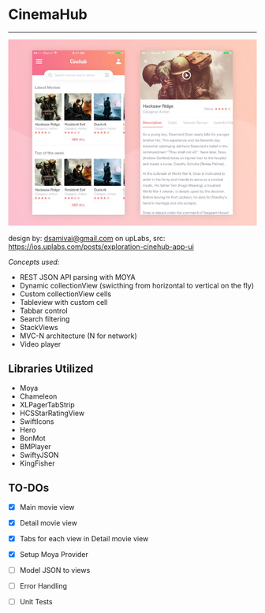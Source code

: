 # CinemaHub
------------------------------------------------------

<img src="CinemaHub/Resources/preview.jpg" width="525"/>

design by: dsamivai@gmail.com on upLabs, src: https://ios.uplabs.com/posts/exploration-cinehub-app-ui

_Concepts used:_
- REST JSON API parsing with MOYA
- Dynamic collectionView (swicthing from horizontal to vertical on the fly)
- Custom collectionView cells
- Tableview with custom cell
- Tabbar control
- Search filtering
- StackViews
- MVC-N architecture (N for network)
- Video player


Libraries Utilized
----------------------------------------------
- Moya
- Chameleon
- XLPagerTabStrip
- HCSStarRatingView
- SwiftIcons
- Hero
- BonMot
- BMPlayer
- SwiftyJSON
- KingFisher 

## TO-DOs
- [x] Main movie view
- [x] Detail movie view
- [x] Tabs for each view in Detail movie view
- [x] Setup Moya Provider
- [ ] Model JSON to views
- [ ] Error Handling
- [ ] Unit Tests

